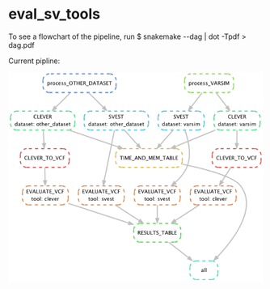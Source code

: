 # eval_sv_tools

To see a flowchart of the pipeline, run 
	$ snakemake --dag | dot -Tpdf > dag.pdf

Current pipline:

![Example](figures/dag.png)
